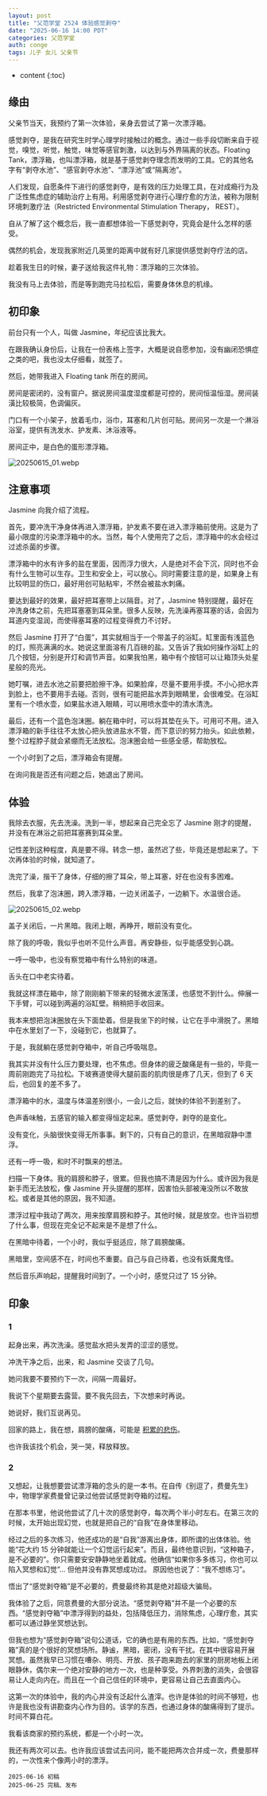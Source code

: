 ```yaml
---
layout: post
title: "父范学堂 2524 体验感觉剥夺"
date: "2025-06-16 14:00 PDT"
categories: 父范学堂
auth: conge
tags: 儿子 女儿 父亲节
---
```

* content
{:toc}

## 缘由

父亲节当天，我预约了第一次体验，亲身去尝试了第一次漂浮箱。




感觉剥夺，是我在研究生时学心理学时接触过的概念。通过一些手段切断来自于视觉，嗅觉，听觉，触觉，味觉等感官刺激，以达到与外界隔离的状态。Floating Tank，漂浮箱，也叫漂浮箱，就是基于感觉剥夺理念而发明的工具。它的其他名字有“剥夺水池”、“感官剥夺水池”、“漂浮池”或“隔离池”。

人们发现，自愿条件下进行的感觉剥夺，是有效的压力处理工具，在对成瘾行为及广泛性焦虑症的辅助治疗上有用。利用感觉剥夺进行心理疗愈的方法，被称为限制环境刺激疗法（Restricted Environmental Stimulation Therapy， REST）。

自从了解了这个概念后，我一直都想体验一下感觉剥夺，究竟会是什么怎样的感受。

偶然的机会，发现我家附近几英里的距离中就有好几家提供感觉剥夺疗法的店。

趁着我生日的时候，妻子送给我这件礼物：漂浮箱的三次体验。

我没有马上去体验，而是等到跑完马拉松后，需要身体休息的机缘。

## 初印象

前台只有一个人，叫做 Jasmine，年纪应该比我大。

在跟我确认身份后，让我在一份表格上签字，大概是说自愿参加，没有幽闭恐惧症之类的吧，我也没太仔细看，就签了。

然后，她带我进入 Floating tank 所在的房间。

房间是密闭的，没有窗户。据说房间温度湿度都是可控的，房间恒温恒湿。房间装潢比较极简，色调偏灰。

门口有一个小架子，放着毛巾，浴巾，耳塞和几片创可贴。房间另一次是一个淋浴浴室，提供有洗发水、护发素、沐浴液等。

房间正中，是白色的蛋形漂浮箱。

![20250615_01.webp](https://s2.loli.net/2025/06/26/p73NigX2tLYwCPI.webp)

## 注意事项

Jasmine 向我介绍了流程。

首先，要冲洗干净身体再进入漂浮箱，护发素不要在进入漂浮箱前使用。这是为了最小限度的污染漂浮箱中的水。当然，每个人使用完了之后，漂浮箱中的水会经过过滤杀菌的步骤。

漂浮箱中的水有许多的盐在里面，因而浮力很大，人是绝对不会下沉，同时也不会有什么生物可以生存。卫生和安全上，可以放心。同时需要注意的是，如果身上有比较明显的伤口，最好用创可贴粘牢，不然会被盐水刺痛。

要达到最好的效果，最好把耳塞带上以隔音。对了，Jasmine 特别提醒，最好在冲洗身体之前，先把耳塞塞到耳朵里。很多人反映，先洗澡再塞耳塞的话，会因为耳道内变湿润，而使得塞耳塞的过程变得费力不讨好。

然后 Jasmine 打开了“白蛋”，其实就相当于一个带盖子的浴缸。缸里面有浅蓝色的灯，照亮满满的水。她说这里面溶有几百磅的盐。又告诉了我如何操作浴缸上的几个按钮，分别是开灯和调节声音。如果我怕黑，箱中有个按钮可以让箱顶头处星星般的亮光。

她叮嘱，进去水池之前要把脸擦干净。如果脸痒，尽量不要用手摸。不小心把水弄到脸上，也不要用手去碰。否则，很有可能把盐水弄到眼睛里，会很难受。在浴缸里有一个喷水壶，如果盐水进入眼睛，可以用喷水壶中的清水清洗。

最后，还有一个蓝色泡沫圈。躺在箱中时，可以将其垫在头下。可用可不用。进入漂浮箱的新手往往不太放心把头放进盐水不管，而下意识的努力抬头。如此依赖，整个过程脖子就会紧绷而无法放松。泡沫圈会给一些感全感，帮助放松。

一个小时到了之后，漂浮箱会有提醒。

在询问我是否还有问题之后，她退出了房间。

## 体验

我除去衣服，先去洗澡。洗到一半，想起来自己完全忘了 Jasmine 刚才的提醒，并没有在淋浴之前把耳塞赛到耳朵里。

记性差到这种程度，真是要不得。转念一想，虽然迟了些，毕竟还是想起来了。下次再体验的时候，就知道了。

洗完了澡，揩干了身体，仔细的擦了耳朵，带上耳塞，好在也没有多困难。

然后，我拿了泡沫圈，跨入漂浮箱，一边关闭盖子，一边躺下。水温很合适。

![20250615_02.webp](https://s2.loli.net/2025/06/26/uyTKIAERXqLpMWN.webp)

盖子关闭后，一片黑暗。我闭上眼，再睁开，眼前没有变化。

除了我的呼吸，我似乎也听不见什么声音。再安静些，似乎能感受到心跳。

一呼一吸中，也没有察觉箱中有什么特别的味道。

舌头在口中老实待着。

我就这样漂在箱中，除了刚刚躺下带来的轻微水波荡漾，也感觉不到什么。伸展一下手臂，可以碰到两遍的浴缸壁。稍稍把手收回来。

我本来想把泡沫圈放在头下面垫着。但是我坐下的时候，让它在手中滑脱了。黑暗中在水里划了一下，没碰到它，也就算了。

于是，我就躺在感觉剥夺箱中，听自己呼吸喘息。

我其实并没有什么压力要处理，也不焦虑。但身体的疲乏酸痛是有一些的，毕竟一周前刚跑完了马拉松。下坡赛道使得大腿前面的肌肉很是疼了几天，但到了 6 天后，也回复的差不多了。

漂浮箱中的水，温度与体温差别很小，一会儿之后，就快的体验不到差别了。

色声香味触，五感官的输入都变得恒定起来。感觉剥夺，剥夺的是变化。

没有变化，头脑很快变得无所事事。剩下的，只有自己的意识，在黑暗寂静中漂浮。

还有一呼一吸，和时不时飘来的想法。

扫描一下身体。我的肩膀和脖子，很累。但我也搞不清是因为什么。或许因为我是新手而无法放松，像 Jasmine 开头提醒的那样，因害怕头部被淹没所以不敢放松。或者是其他的原因，我不知道。

漂浮过程中我动了两次，用来按摩肩膀和脖子。其他时候，就是放空。也许当初想了什么事，但现在完全记不起来是不是想了什么。

在黑暗中待着，一个小时，我似乎挺适应，除了肩膀酸痛。

黑暗里，空间感不在，时间也不重要。自己与自己待着，也没有妖魔鬼怪。

然后音乐声响起，提醒我时间到了。一个小时，感觉只过了 15 分钟。

## 印象

### 1

起身出来，再次洗澡。感觉盐水把头发弄的涩涩的感觉。

冲洗干净之后，出来，和 Jasmine 交谈了几句。

她问我要不要预约下一次，间隔一周最好。

我说下个星期要去露营。要不我先回去，下次想来时再说。

她说好，我们互说再见。

回家的路上，我在想，肩膀的酸痛，可能是 [积累的悲伤](https://conge.livingwithfcs.org/2025/06/18/Fred/)。

也许我该找个机会，哭一哭，释放释放。

### 2

又想起，让我想要尝试漂浮箱的念头的是一本书。在自传《别逗了，费曼先生》中，物理学家费曼曾记录过他尝试感觉剥夺箱的过程。

在那本书里，他说他尝试了几十次的感觉剥夺，每次两个半小时左右。在第三次的时候，太开始出现幻觉，也就是把自己的“自我”在身体里移动。

经过之后的多次练习，他还成功的是“自我”游离出身体，即所谓的出体体验。他能“花大约 15 分钟就能让一个幻觉运行起来”。而且，最终他意识到，“这种箱子，是不必要的”。你只需要安安静静地坐着就成。他确信“如果你多多练习，你也可以陷入冥想和幻觉“... 但他并没有靠冥想成功过。 原因他也说了：“我不想练习”。

悟出了“感觉剥夺箱”是不必要的，费曼最终称其是绝对超级大骗局。

我体验了之后，同意费曼的大部分说法。“感觉剥夺箱”并不是一个必要的东西。“感觉剥夺箱”中漂浮得到的益处，包括降低压力，消除焦虑，心理疗愈，其实都可以通过静坐冥想达到。

但我也想为“感觉剥夺箱”说句公道话，它的确也是有用的东西。比如，“感觉剥夺箱”真的是个很好的冥想场所。静谧，黑暗，密闭，没有干扰。在其中很容易开展冥想。虽然我早已习惯在嘈杂、明亮、开放、孩子跑来跑去的家里的厨房地板上闭眼静休，偶尔来一个绝对安静的地方一次，也是种享受。外界刺激的消失，会很容易让人走向内在。而且在一个自己信任的环境中，更容易让自己去直面内心。

这第一次的体验中，我的内心并没有泛起什么渣滓。也许是体验的时间不够短，也许是我也没有讲勘查内心作为目的。该学的东西，也通过身体的酸痛得到了提示。时间不算白花。

我看该商家的预约系统，都是一个小时一次。

我还有两次可以去。也许我应该尝试去问问，能不能把两次合并成一次，费曼那样的，一次性来个像两小时的漂浮。

```
2025-06-16 初稿
2025-06-25 完稿、发布
```
